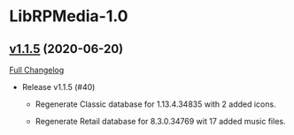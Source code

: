 # LibRPMedia-1.0

## [v1.1.5](https://github.com/wow-rp-addons/LibRPMedia/tree/v1.1.5) (2020-06-20)
[Full Changelog](https://github.com/wow-rp-addons/LibRPMedia/commits/v1.1.5)

- Release v1.1.5 (#40)  
    * Regenerate Classic database for 1.13.4.34835 with 2 added icons.  
    * Regenerate Retail database for 8.3.0.34769 wit 17 added music files.  